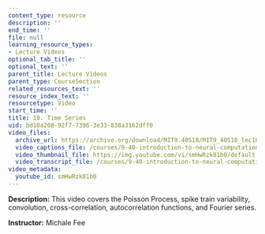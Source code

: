 ```yaml
---
content_type: resource
description: ''
end_time: ''
file: null
learning_resource_types:
- Lecture Videos
optional_tab_title: ''
optional_text: ''
parent_title: Lecture Videos
parent_type: CourseSection
related_resources_text: ''
resource_index_text: ''
resourcetype: Video
start_time: ''
title: 10. Time Series
uid: bd10a208-92f7-7396-3e33-838a3162dff0
video_files:
  archive_url: https://archive.org/download/MIT9.40S18/MIT9_40S18_lec10_300k.mp4
  video_captions_file: /courses/9-40-introduction-to-neural-computation-spring-2018/ba6e7b0ac3775149afcd225c08f79777_smHwRzk81b0.vtt
  video_thumbnail_file: https://img.youtube.com/vi/smHwRzk81b0/default.jpg
  video_transcript_file: /courses/9-40-introduction-to-neural-computation-spring-2018/cee222bdd1b6f9851af55604eb3d9793_smHwRzk81b0.pdf
video_metadata:
  youtube_id: smHwRzk81b0
---
```


**Description:** This video covers the Poisson Process, spike train variability, convolution, cross-correlation, autocorrelation functions, and Fourier series.

**Instructor:** Michale Fee